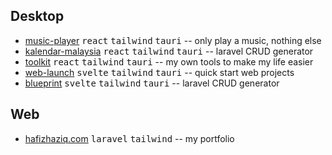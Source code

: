 ## Desktop
* [music-player](https://github.com/hafizhaziq307/web-launch) <kbd>react</kbd> <kbd>tailwind</kbd> <kbd>tauri</kbd> -- only play a music, nothing else 
* [kalendar-malaysia](https://github.com/hafizhaziq307/kalendar-malaysia) <kbd>react</kbd> <kbd>tailwind</kbd> <kbd>tauri</kbd> -- laravel CRUD generator 
* [toolkit](https://github.com/hafizhaziq307/toolkit) <kbd>react</kbd> <kbd>tailwind</kbd> <kbd>tauri</kbd> -- my own tools to make my life easier
* [web-launch](https://github.com/hafizhaziq307/web-launch) <kbd>svelte</kbd> <kbd>tailwind</kbd> <kbd>tauri</kbd> -- quick start web projects
* [blueprint](https://github.com/hafizhaziq307/blueprint) <kbd>svelte</kbd> <kbd>tailwind</kbd> <kbd>tauri</kbd> -- laravel CRUD generator 

## Web
* [hafizhaziq.com](https://hafizhaziq.com/) <kbd>laravel</kbd> <kbd>tailwind</kbd> -- my portfolio
